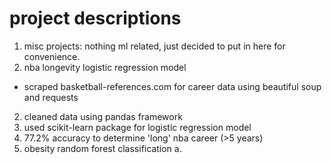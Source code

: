 # project descriptions

1. misc projects: nothing ml related, just decided to put in here for convenience.
2. nba longevity logistic regression model
  - scraped basketball-references.com for career data using beautiful soup and requests
  2. cleaned data using pandas framework
  3. used scikit-learn package for logistic regression model
  4. 77.2% accuracy to determine 'long' nba career (>5 years)
3. obesity random forest classification
   a. 
  


